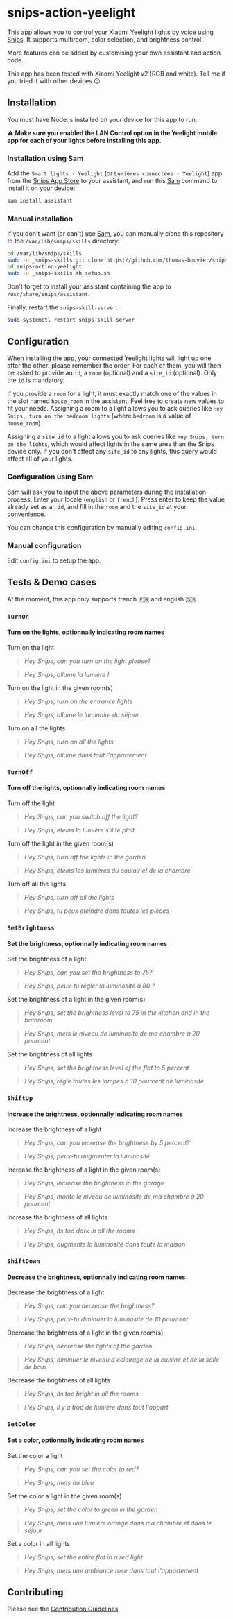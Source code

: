 # snips-action-yeelight

This app allows you to control your Xiaomi Yeelight lights by voice using [Snips](https://snips.ai). It supports multiroom, color selection, and brightness control.

More features can be added by customising your own assistant and action code.

This app has been tested with Xiaomi Yeelight v2 (RGB and white). Tell me if you tried it with other devices 😉

## Installation

You must have Node.js installed on your device for this app to run.

**⚠️ Make sure you enabled the LAN Control option in the Yeelight mobile app for each of your lights before installing this app.**

### Installation using Sam

Add the `Smart lights - Yeelight` (or `Lumières connectées - Yeelight`) app from the [Snips App Store](https://console.snips.ai/store) to your assistant, and run this [Sam](https://docs.snips.ai/reference/sam) command to install it on your device:

```sh
sam install assistant
```

### Manual installation

If you don't want (or can't) use [Sam](https://docs.snips.ai/reference/sam), you can manually clone this repository to the `/var/lib/snips/skills` directory:

```sh
cd /var/lib/snips/skills
sudo -u _snips-skills git clone https://github.com/thomas-bouvier/snips-action-yeelight.git
cd snips-action-yeelight
sudo -u _snips-skills sh setup.sh
```

Don't forget to install your assistant containing the app to `/usr/share/snips/assistant`.

Finally, restart the `snips-skill-server`:

```sh
sudo systemctl restart snips-skill-server
```

## Configuration

When installing the app, your connected Yeelight lights will light up one after the other: please remember the order. For each of them, you will then be asked to provide an `id`, a `room` (optional) and a `site_id` (optional). Only the `id` is mandatory.

If you provide a `room` for a light, it must exactly match one of the values in the slot named `house_room` in the assistant. Feel free to create new values to fit your needs. Assigning a room to a light allows you to ask queries like `Hey Snips, turn on the bedroom lights` (where `bedroom` is a value of `house_room`).

Assigning a `site_id` to a light allows you to ask queries like `Hey Snips, turn on the lights`, which would  affect lights in the same area than the Snips device only. If you don't affect any `site_id` to any lights, this query would affect all of your lights.

### Configuration using Sam

Sam will ask you to input the above parameters during the installation process. Enter your locale (`english` or `french`). Press enter to keep the value already set as an `id`, and fill in the `room` and the `site_id` at your convenience.

You can change this configuration by manually editing `config.ini`.

### Manual configuration

Edit `config.ini` to setup the app.

## Tests & Demo cases

At the moment, this app only supports french 🇫🇷 and english 🇬🇧.

### `TurnOn`

#### Turn on the lights, optionnally indicating room names

Turn on the light
> *Hey Snips, can you turn on the light please?*

> *Hey Snips, allume la lumière !*

Turn on the light in the given room(s)
> *Hey Snips, turn on the entrance lights*

> *Hey Snips, allume le luminaire du séjour*

Turn on all the lights

> *Hey Snips, turn on all the lights*

> *Hey Snips, allume dans tout l'appartement*

### `TurnOff`

#### Turn off the lights, optionnally indicating room names

Turn off the light
> *Hey Snips, can you switch off the light?*

> *Hey Snips, éteins la lumière s'il te plaît*

Turn off the light in the given room(s)
> *Hey Snips, turn off the lights in the garden*

> *Hey Snips, éteins les lumières du couloir et de la chambre*

Turn off all the lights

> *Hey Snips, turn off all the lights*

> *Hey Snips, tu peux éteindre dans toutes les pièces*

### `SetBrightness`

#### Set the brightness, optionnally indicating room names

Set the brightness of a light
> *Hey Snips, can you set the brightness to 75?*

> *Hey Snips, peux-tu régler la luminosité à 80 ?*

Set the brightness of a light in the given room(s)
> *Hey Snips, set the brightness level to 75 in the kitchen and in the bathroom*

> *Hey Snips, mets le niveau de luminosité de ma chambre à 20 pourcent*

Set the brightness of all lights
> *Hey Snips, set the brightness level of the flat to 5 percent*

> *Hey Snips, règle toutes les lampes à 10 pourcent de luminosité*

### `ShiftUp`

#### Increase the brightness, optionnally indicating room names

Increase the brightness of a light
> *Hey Snips, can you increase the brightness by 5 percent?*

> *Hey Snips, peux-tu augmenter la luminosité*

Increase the brightness of a light in the given room(s)
> *Hey Snips, increase the brightness in the garage*

> *Hey Snips, monte le niveau de luminosité de ma chambre à 20 pourcent*

Increase the brightness of all lights
> *Hey Snips, its too dark in all the rooms*

> *Hey Snips, augmente la luminosité dans toute la maison*

### `ShiftDown`

#### Decrease the brightness, optionnally indicating room names

Decrease the brightness of a light
> *Hey Snips, can you decrease the brightness?*

> *Hey Snips, peux-tu diminuer la luminosité de 10 pourcent*

Decrease the brightness of a light in the given room(s)
> *Hey Snips, decrease the lights of the garden*

> *Hey Snips, diminuer le niveau d'éclairage de la cuisine et de la salle de bain*

Decrease the brightness of all lights
> *Hey Snips, its too bright in all the rooms*

> *Hey Snips, il y a trop de lumière dans tout l'appart*

### `SetColor`

#### Set a color, optionnally indicating room names

Set the color a light
> *Hey Snips, can you set the color to red?*

> *Hey Snips, mets du bleu*

Set the color a light in the given room(s)
> *Hey Snips, set the color to green in the garden*

> *Hey Snips, mets une lumière orange dans ma chambre et dans le séjour*

Set a color in all lights
> *Hey Snips, set the entire flat in a red light*

> *Hey Snips, mets une ambiance rose dans tout l'appartement*

## Contributing

Please see the [Contribution Guidelines](https://github.com/thomas-bouvier/snips-action-yeelight/blob/master/CONTRIBUTING.md).